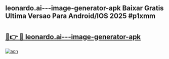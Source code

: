 ## leonardo.ai---image-generator-apk Baixar Gratis Ultima Versao Para Android/IOS 2025 #p1xmm

# <h2><a href="https://ainizakaria.my?title=leonardo.ai---image-generator-apk&ref=20M">🔗👉 🔴 leonardo.ai---image-generator-apk</a></h2>

[![acn](https://github.com/user-attachments/assets/0f9c940e-d8b0-45ae-aac7-cd30a18b3e1c)](https://ainizakaria.my?title=leonardo.ai---image-generator-apk&ref=20M)

